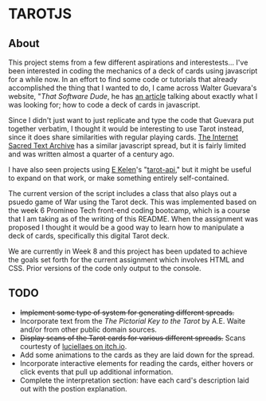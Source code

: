 # TAROTJS

## About

This project stems from a few different aspirations and interestests... I've been interested in coding the mechanics of a deck of cards using javascript for a while now. In an effort to find some code or tutorials that already accomplished the thing that I wanted to do, I came across Walter Guevara's website, "*That Software Dude*, he has [an article](https://www.thatsoftwaredude.com/content/6196/coding-a-card-deck-in-javascript) talking about exactly what I was looking for; how to code a deck of cards in javascript.

Since I didn't just want to just replicate and type the code that Guevara put together verbatim, I thought it would be interesting to use Tarot instead, since it does share similarities with regular playing cards. [The Internet Sacred Text Archive](https://www.sacred-texts.com/tarot/pkt/tarot0.htm) has a similar javascript spread, but it is fairly limited and was written almost a quarter of a century ago.

I have also seen projects using [E Kelen](https://github.com/ekelen)'s "[tarot-api](https://github.com/ekelen/tarot-api)," but it might be useful to expand on that work, or make something entirely self-contained.

The current version of the script includes a class that also plays out a psuedo game of War using the Tarot deck. This was implemented based on the week 6 Promineo Tech front-end coding bootcamp, which is a course that I am taking as of the writing of this README. When the assignment was proposed I thought it would be a good way to learn how to manipulate a deck of cards, specifically this digital Tarot deck.

We are currently in Week 8 and this project has been updated to achieve the goals set forth for the current assignment which involves HTML and CSS. Prior versions of the code only output to the console.

## TODO

- ~~Implement some type of system for generating different spreads.~~
- Incorporate text from the *The Pictorial Key to the Tarot* by A.E. Waite and/or from other public domain sources.
- ~~Display scans of the Tarot cards for various different spreads.~~
    Scans courtesty of [luciellaes on itch.io](https://luciellaes.itch.io/rider-waite-smith-tarot-cards-cc0).
- Add some animations to the cards as they are laid down for the spread.
- Incorporate interactive elements for reading the cards, either hovers or click events that pull up additional information.
- Complete the interpretation section: have each card's description laid out with the postion explanation.
